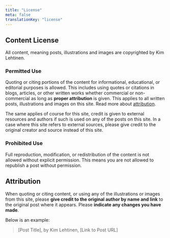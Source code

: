 ```yaml
---
title: "License"
meta: false
translationKey: "license"
---
```


## Content License
All content, meaning posts, illustrations and images are copyrighted by Kim Lehtinen.

### Permitted Use
Quoting or citing portions of the content for informational, educational, or editorial purposes is allowed. This includes using quotes or citations in blogs, articles, or other written works whether commercial or non-commercial as long as **proper attribution** is given. This applies to all written posts, illustrations and images on this site. Read more about [attribution](#attribution).

The same applies of course for this site, credit is given to external resources and authors if such is used on any of the posts on this site. In a case where this site refers to external sources, please give credit to the original creator and source instead of this site.

### Prohibited Use
Full reproduction, modification, or redistribution of the content is not allowed without explicit permission. This means you are not allowed to republish a post without permission.

## Attribution
When quoting or citing content, or using any of the illustrations or images from this site, please **give credit to the original author by name and link** to the original post where it appears. Please **indicate any changes you have made**. 

Below is an example:
> [Post Title], by Kim Lehtinen, [Link to Post URL]
